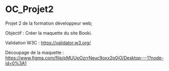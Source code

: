 # OC_Projet2
Projet 2 de la formation développeur web;

Objectif : Créer la maquette du site Booki.

Validation W3C : https://validator.w3.org/

Découpage de la maquette : https://www.figma.com/file/pMUUpOzrrNeuc9oxx2p0jO/Desktop---1?node-id=0%3A1
